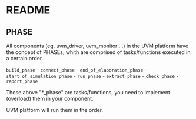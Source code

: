 # README

## PHASE

All components (eg. uvm_driver, uvm_monitor ...) in the UVM platform have the concept of PHASEs, whith are comprised of tasks/functions executed in a certain order.

`build_phase` - `connect_phase` - `end_of_elaboration_phase` - `start_of_simulation_phase` - `run_phase` - `extract_phase` - `check_phase` - `report_phase`

Those above "\*\_phase" are tasks/functions, you need to implement (overload) them in your component.

UVM platform will run them in the order.
